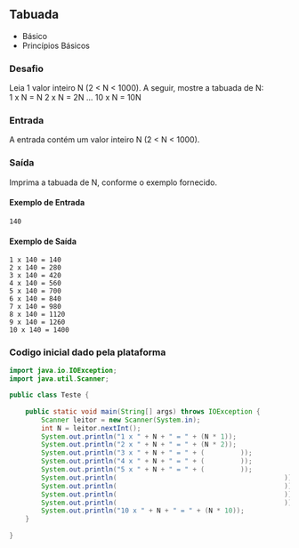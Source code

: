 ## Tabuada
* Básico
* Princípios Básicos

### Desafio
Leia 1 valor inteiro N (2 < N < 1000). A seguir, mostre a tabuada de N:      
1 x N = N      2 x N = 2N        ...       10 x N = 10N

### Entrada
A entrada contém um valor inteiro N (2 < N < 1000).

### Saída
Imprima a tabuada de N, conforme o exemplo fornecido.


#### Exemplo de Entrada
~~~~
140
~~~~
#### Exemplo de Saída
~~~~
1 x 140 = 140
2 x 140 = 280
3 x 140 = 420
4 x 140 = 560
5 x 140 = 700
6 x 140 = 840
7 x 140 = 980
8 x 140 = 1120
9 x 140 = 1260
10 x 140 = 1400
~~~~

### Codigo inicial dado pela plataforma
````java
import java.io.IOException;
import java.util.Scanner;

public class Teste {
	
	public static void main(String[] args) throws IOException {
    	Scanner leitor = new Scanner(System.in);
    	int N = leitor.nextInt();
    	System.out.println("1 x " + N + " = " + (N * 1));
    	System.out.println("2 x " + N + " = " + (N * 2));
    	System.out.println("3 x " + N + " = " + (         ));
    	System.out.println("4 x " + N + " = " + (         ));
    	System.out.println("5 x " + N + " = " + (         ));
    	System.out.println(                                          ));
    	System.out.println(                                          ));
    	System.out.println(                                          ));
    	System.out.println(                                          ));
    	System.out.println("10 x " + N + " = " + (N * 10));
	}
	
}
````


